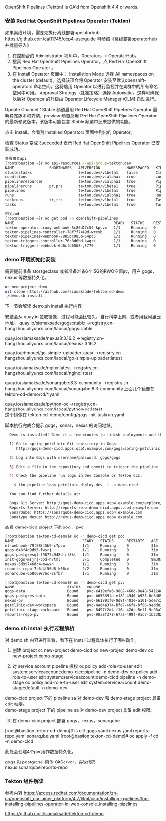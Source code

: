 



OpenShift Pipelines (Tekton) is GA'd from Openshift 4.4 onwards.


### 安装 Red Hat OpenShift Pipelines Operator (Tekton)

如果离线环境，需要先执行离线部署operatorhub  
https://github.com/cai11745/ocp4-userguide  可参照《离线部署operatorhub并批量导入》

1. 在控制台的 Administrator 视角中，Operators → OperatorHub。
2. 搜索 Red Hat OpenShift Pipelines Operator。点 Red Hat OpenShift Pipelines Operator 。
3. 在 Install Operator 页面中：
Installation Mode 选择 All namespaces on the cluster (default)。选择该项会将 Operator 安装至默认openshift-operators 命名空间，这将启用 Operator 以进行监视并在集群中的所有命名空间中可用。
Approval Strategy（批准策略）选择 Automatic。这样可确保以后对 Operator 的升级由 Operator Lifecycle Manager (OLM) 自动进行。

Update Channel：Stable 频道启用 Red Hat OpenShift Pipelines Operator 最新稳定版本的安装。preview 频道启用 Red Hat OpenShift Pipelines Operator 的最新预览版本，该版本可能包含 Stable 频道中还未提供的功能。

点击 Install。会看到 Installed Operators 页面中列出的 Operator。

检查 Status 变成 Succeeded 表示 Red Hat OpenShift Pipelines Operator 已安装成功。

```bash
查看相关api
[root@bastion ~]# oc api-resources --api-group=tekton.dev
NAME                SHORTNAMES   APIVERSION            NAMESPACED   KIND
clustertasks                     tekton.dev/v1beta1    false        ClusterTask
conditions                       tekton.dev/v1alpha1   true         Condition
pipelineresources                tekton.dev/v1alpha1   true         PipelineResource
pipelineruns        pr,prs       tekton.dev/v1beta1    true         PipelineRun
pipelines                        tekton.dev/v1beta1    true         Pipeline
runs                             tekton.dev/v1alpha1   true         Run
taskruns            tr,trs       tekton.dev/v1beta1    true         TaskRun
tasks                            tekton.dev/v1beta1    true         Task

相关pod  
[root@bastion ~]# oc get pod -n openshift-pipelines
NAME                                             READY   STATUS    RESTARTS   AGE
tekton-operator-proxy-webhook-5c86d47c54-kpcvx   1/1     Running   0          6h42m
tekton-pipelines-controller-78f7f7449d-wrcvb     1/1     Running   0          6h42m
tekton-pipelines-webhook-7885bc985b-54pc5        1/1     Running   0          7h10m
tekton-triggers-controller-76c8d6bd-kwgrk        1/1     Running   0          7h10m
tekton-triggers-webhook-6d6cfb6568-gl779         1/1     Running   0          7h10m
```

### demo 环境初始化安装
需要提前准备 storageclass 或者准备准备6个 5G的RWO空置pv，用户 gogs，nexus 等数据持久化。

```bash
oc new-project demo
git clone https://github.com/siamaksade/tekton-cd-demo
./demo.sh install
```

下一节会解读 demo.sh install 执行内容。

安装会从 quay.io 拉取镜像，过程可能会比较久，自行科学上网，或者用我阿里云地址。
quay.io/siamaksade/gogs:stable
->registry.cn-hangzhou.aliyuncs.com/laocai/gogs:stable  

quay.io/siamaksade/nexus3:3.16.2
->registry.cn-hangzhou.aliyuncs.com/laocai/nexus3:3.16.2

quay.io/chmouel/go-simple-uploader:latest
->registry.cn-hangzhou.aliyuncs.com/laocai/go-simple-uploader:latest

quay.io/siamaksade/nginx:latest
->registry.cn-hangzhou.aliyuncs.com/laocai/nginx:latest

quay.io/siamaksade/sonarqube:8.3-community
->registry.cn-hangzhou.aliyuncs.com/laocai/sonarqube:8.3-community 
上面几个镜像在 tekton-cd-demo/cd/*.yaml

quay.io/siamaksade/python-oc
->registry.cn-hangzhou.aliyuncs.com/laocai/python-oc:latest  
这个镜像在 tekton-cd-demo/config/gogs-init-taskrun.yaml  


脚本执行完成会提示 gogs，sonar，nexus 的访问地址。

```bash
  Demo is installed! Give it a few minutes to finish deployments and then:

  1) Go to spring-petclinic Git repository in Gogs:
     http://gogs-demo-cicd.apps.ocp4.example.com/gogs/spring-petclinic.git
  
  2) Log into Gogs with username/password: gogs/gogs
      
  3) Edit a file in the repository and commit to trigger the pipeline

  4) Check the pipeline run logs in Dev Console or Tekton CLI:
     
    $ tkn pipeline logs petclinic-deploy-dev -f -n demo-cicd

  You can find further details at:
  
  Gogs Git Server: http://gogs-demo-cicd.apps.ocp4.example.com/explore/repos
  Reports Server: http://reports-repo-demo-cicd.apps.ocp4.example.com
  SonarQube: https://sonarqube-demo-cicd.apps.ocp4.example.com
  Sonatype Nexus: http://nexus-demo-cicd.apps.ocp4.example.com
```

查看 demo-cicd project 下的pod ，pvc
```bash
[root@bastion tekton-cd-demo]# oc -n demo-cicd get pod
NAME                               READY   STATUS      RESTARTS   AGE
el-webhook-79f58545b9-c7pcw        1/1     Running     0          31m
gogs-646f4d9d95-fwsrj              1/1     Running     0          31m
gogs-postgresql-79877c948d-rf8kt   1/1     Running     0          31m
init-gogs-msjrj-pod-h7tml          0/1     Completed   0          9m38s
nexus-5d99746dc4-mwwxn             1/1     Running     0          31m
reports-repo-7c6b4f56d8-k68rd      2/2     Running     0          31m
sonarqube-6b8c69876c-2sfbr         1/1     Running     0          31m

[root@bastion tekton-cd-demo]# oc -n demo-cicd get pvc
NAME                        STATUS   VOLUME                                     CAPACITY   ACCESS MODES   STORAGECLASS          AGE
gogs-data                   Bound    pvc-e419efa6-9882-466d-8e48-54124db51af1   1Gi        RWO            managed-nfs-storage   5m31s
gogs-postgres-data          Bound    pvc-b65639fa-e189-4946-b925-0e8d0911c8e7   1Gi        RWO            managed-nfs-storage   5m31s
nexus-pv                    Bound    pvc-661891f0-0d8f-403e-a101-5de7c259bfb7   5Gi        RWO            managed-nfs-storage   5m31s
petclinic-dev-workspace     Bound    pvc-4ad4a374-bfd7-46fa-bf56-9edd83ebb7a3   5Gi        RWO            managed-nfs-storage   5m29s
petclinic-stage-workspace   Bound    pvc-8497f2d4-f16a-42dc-8ef1-9c98a7606ec7   5Gi        RWO            managed-nfs-storage   5m29s
reports-repo-pv             Bound    pvc-90a8f378-67a9-499f-91c7-1b2382153d93   5Gi        RWO            managed-nfs-storage   5m31s
```

### demo.sh install 执行过程解析
对 demo.sh 内容进行查看，看下在 install 过程具体执行了哪些动作。

1. 创建 project
oc new-project demo-cicd
oc new-project demo-dev
oc new-project demo-stage

2. 对 service account pipeline 授权
oc policy add-role-to-user edit system:serviceaccount:demo-cicd:pipeline -n demo-dev
oc policy add-role-to-user edit system:serviceaccount:demo-cicd:pipeline -n demo-stage
oc policy add-role-to-user edit system:serviceaccount:demo-stage:default -n demo-dev

demo-cicd project 下的 pipeline sa 对 demo-dev 和 demo-stage project 具备 edit 权限。  
demo-stage project 下的 pipeline sa 对 demo-dev project 具备 edit 权限。

3. 在 demo-cicd project 部署 gogs，nexus，sonarqube

[root@bastion tekton-cd-demo]# ls cd/
gogs.yaml  nexus.yaml  reports-repo.yaml  sonarqube.yaml
[root@bastion tekton-cd-demo]# oc apply -f cd -n demo-cicd

此处会创建4个pvc用作数据持久化。

gogs 和 postgresql 用作 GitServer，存放代码  
nexus 
sonarqube 
reports-repo 

### Tekton 组件解读



参考内容
https://access.redhat.com/documentation/zh-cn/openshift_container_platform/4.7/html/cicd/installing-pipelines#op-installing-pipelines-operator-in-web-console_installing-pipelines

https://github.com/siamaksade/tekton-cd-demo



